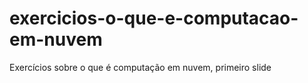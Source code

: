 # exercicios-o-que-e-computacao-em-nuvem
Exercícios sobre o que é computação em nuvem, primeiro slide
